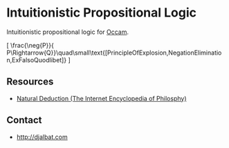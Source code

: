 # Intuitionistic Propositional Logic

Intuitionistic propositional logic for [Occam](https://occam.science).

\[
\frac{\neg{P}}{
P\Rightarrow{Q}}\quad\small\text{[PrincipleOfExplosion,NegationElimination,ExFalsoQuodlibet]}
\]

## Resources

* [Natural Deduction (The Internet Encyclopedia of Philosphy)](http://www.iep.utm.edu/nat-ded/#H4)

## Contact

* http://djalbat.com
